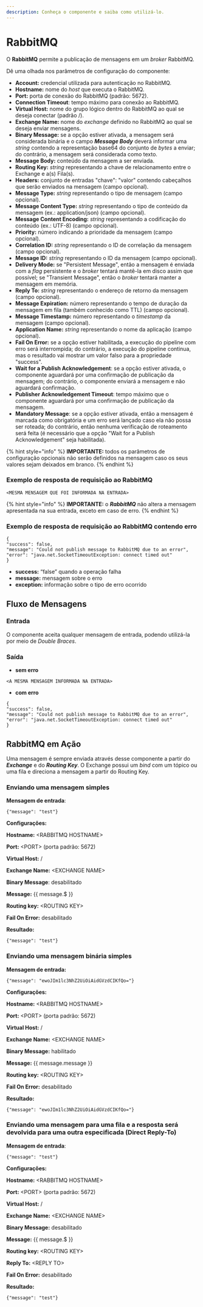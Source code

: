 ```yaml
---
description: Conheça o componente e saiba como utilizá-lo.
---
```


# RabbitMQ

O **RabbitMQ** permite a publicação de mensagens em um _broker_ RabbitMQ.

Dê uma olhada nos parâmetros de configuração do componente:

* **Account:** credencial utilizada para autenticação no RabbitMQ.
* **Hostname:** nome do _host_ que executa o RabbitMQ.
* **Port:** porta de conexão do RabbitMQ (padrão: 5672).
* **Connection Timeout**: tempo máximo para conexão ao RabbitMQ.
* **Virtual Host:** nome do grupo lógico dentro do RabbitMQ ao qual se deseja conectar (padrão /).
* **Exchange Name:** nome do _exchange_ definido no RabbitMQ ao qual se deseja enviar mensagens.
* **Binary Message:** se a opção estiver ativada, a mensagem será considerada binária e o campo _**Message Body**_ deverá informar uma _string_ contendo a representação base64 do conjunto de _bytes_ a enviar; do contrário, a mensagem será considerada como texto.
* **Message Body:** conteúdo da mensagem a ser enviada.
* **Routing Key:** _string_ representando a chave de relacionamento entre o Exchange e a(s) Fila(s).
* **Headers:** conjunto de entradas "chave": "valor" contendo cabeçalhos que serão enviados na mensagem (campo opcional).
* **Message Type:** _string_ representando o tipo de mensagem (campo opcional).
* **Message Content Type:** _string_ representando o tipo de conteúdo da mensagem (ex.: application/json) (campo opcional).
* **Message Content Encoding:** _string_ representando a codificação do conteúdo (ex.: UTF-8) (campo opcional).
* **Priority:** número indicando a prioridade da mensagem (campo opcional).
* **Correlation ID:** _string_ representando o ID de correlação da mensagem (campo opcional).
* **Message ID:** _string_ representando o ID da mensagem (campo opcional).
* **Delivery Mode:** se "Persistent Message", então a mensagem é enviada com a _flag_ persistente e o _broker_ tentará mantê-la em disco assim que possível; se "Transient Message", então o _broker_ tentará manter a mensagem em memória.
* **Reply To:** _string_ representando o endereço de retorno da mensagem (campo opcional).
* **Message Expiration:** número representando o tempo de duração da mensagem em fila (também conhecido como TTL) (campo opcional).
* **Message Timestamp:** número representando o _timestamp_ da mensagem (campo opcional).
* **Application Name:** _string_ representando o nome da aplicação (campo opcional).
* **Fail On Error:** se a opção estiver habilitada, a execução do pipeline com erro será interrompida; do contrário, a execução do pipeline continua, mas o resultado vai mostrar um valor falso para a propriedade "success".
* **Wait for a Publish Acknowledgement**: se a opção estiver ativada, o componente aguardará por uma confirmação de publicação da mensagem; do contrário, o componente enviará a mensagem e não aguardará confirmação.
* **Publisher Acknowledgement Timeout**: tempo máximo que o componente aguardará por uma confirmação de publicação da mensagem.
* **Mandatory Message**: se a opção estiver ativada, então a mensagem é marcada como obrigatória e um erro será lançado caso ela não possa ser roteada; do contrário, então nenhuma verificação de roteamento será feita (é necessário que a opção "Wait for a Publish Acknowledgement" seja habilitada).

{% hint style="info" %}
**IMPORTANTE:** todos os parâmetros de configuração opcionais não serão definidos na mensagem caso os seus valores sejam deixados em branco.
{% endhint %}

### Exemplo de resposta de requisição ao RabbitMQ <a href="#exemplo-de-resposta-de-requisio-ao-rabbitmq" id="exemplo-de-resposta-de-requisio-ao-rabbitmq"></a>

```
<MESMA MENSAGEM QUE FOI INFORMADA NA ENTRADA>
```

{% hint style="info" %}
**IMPORTANTE:** o _**RabbitMQ**_ não altera a mensagem apresentada na sua entrada, exceto em caso de erro.
{% endhint %}

### Exemplo de resposta de requisição ao RabbitMQ contendo erro <a href="#exemplo-de-resposta-de-requisio-ao-rabbitmq-contendo-erro" id="exemplo-de-resposta-de-requisio-ao-rabbitmq-contendo-erro"></a>

```
{
"success": false,
"message": "Could not publish message to RabbitMQ due to an error",
"error": "java.net.SocketTimeoutException: connect timed out"
}
```

* **success:** “false” quando a operação falha
* **message:** mensagem sobre o erro
* **exception:** informação sobre o tipo de erro ocorrido

## Fluxo de Mensagens <a href="#fluxo-de-mensagens" id="fluxo-de-mensagens"></a>

### Entrada <a href="#entrada" id="entrada"></a>

O componente aceita qualquer mensagem de entrada, podendo utilizá-la por meio de _Double Braces_.

### Saída <a href="#sada" id="sada"></a>

* **sem erro**

```
<A MESMA MENSAGEM INFORMADA NA ENTRADA>
```

* **com erro**

```
{
"success": false,
"message": "Could not publish message to RabbitMQ due to an error",
"error": "java.net.SocketTimeoutException: connect timed out"
}
```

## RabbitMQ em Ação <a href="#h_80645f3395" id="h_80645f3395"></a>

Uma mensagem é sempre enviada através desse componente a partir do _**Exchange**_ e do _**Routing Key**_. O Exchange possui um _bind_ com um tópico ou uma fila e direciona a mensagem a partir do Routing Key.

### Enviando uma mensagem simples <a href="#h_6588bee0be" id="h_6588bee0be"></a>

**Mensagem de entrada**:

```
{"message": "test"}
```

**Configurações:**

**Hostname:** \<RABBITMQ HOSTNAME>

**Port:** \<PORT> (porta padrão: 5672)

**Virtual Host:** /

**Exchange Name:** \<EXCHANGE NAME>

**Binary Message**: desabilitado

**Message:** \{{ message.$ \}}

**Routing key:** \<ROUTING KEY>

**Fail On Error:** desabilitado

**Resultado:**

```
{"message": "test"}
```

### Enviando uma mensagem binária simples <a href="#h_fdefc82d1f" id="h_fdefc82d1f"></a>

**Mensagem de entrada:**

```
{"message": "ewoJIm1lc3NhZ2UiOiAidGVzdCIKfQo="}
```

**Configurações:**

**Hostname:** \<RABBITMQ HOSTNAME>

**Port:** \<PORT> (porta padrão: 5672)

**Virtual Host:** /

**Exchange Name:** \<EXCHANGE NAME>

**Binary Message:** habilitado

**Message:** \{{ message.message \}}

**Routing key:** \<ROUTING KEY>

**Fail On Error:** desabilitado

**Resultado:**

```
{"message": "ewoJIm1lc3NhZ2UiOiAidGVzdCIKfQo="}
```

### Enviando uma mensagem para uma fila e a resposta será devolvida para uma outra especificada (Direct Reply-To) <a href="#h_1e95f3c10e" id="h_1e95f3c10e"></a>

**Mensagem de entrada**:

```
{"message": "test"}
```

**Configurações:**

**Hostname:** \<RABBITMQ HOSTNAME>

**Port:** \<PORT> (porta padrão: 5672)

**Virtual Host:** /

**Exchange Name:** \<EXCHANGE NAME>

**Binary Message:** desabilitado

**Message:** \{{ message.$ \}}

**Routing key:** \<ROUTING KEY>

**Reply To:** \<REPLY TO>

**Fail On Error:** desabilitado

**Resultado:**

```
{"message": "test"}
```
